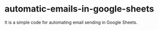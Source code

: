 # automatic-emails-in-google-sheets
It is a simple code for automating email sending in Google Sheets.
